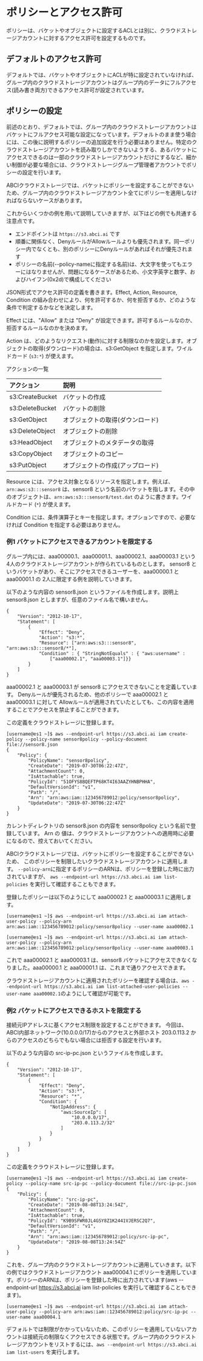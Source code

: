 # ポリシーとアクセス許可

ポリシーは、バケットやオブジェクトに設定するACLとは別に、クラウドストレージアカウントに対するアクセス許可を設定するものです。

## デフォルトのアクセス許可

デフォルトでは、バケットやオブジェクトにACLが特に設定されていなければ、グループ内のクラウドストレージアカウントはグループ内のデータにフルアクセス(読み書き両方)できるアクセス許可が設定されています。

<!--  TODO: グループとポリシーのサンプル  -->

<!--  TODO: 図を作成  -->

<!--  現時点では default-sub-group は導入されていないので、グループを使わず全員にポリシーを適用してメンバーを限定したバケットを実現するサンプル  -->


## ポリシーの設定

前述のとおり、デフォルトでは、グループ内のクラウドストレージアカウントはバケットにフルアクセス可能な設定になっています。デフォルトのまま使う場合には、この後に説明するポリシーの追加設定を行う必要はありません。特定のクラウドストレージアカウントを読み取りしかできないようする、あるバケットにアクセスできるのは一部のクラウドストレージアカウントだけにするなど、細かい制御が必要な場合には、クラウドストレージグループ管理者アカウントでポリシーの設定を行います。

ABCIクラウドストレージでは、バケットにポリシーを設定することができないため、グループ内のクラウドストレージアカウント全てにポリシーを適用しなければならないケースがあります。

これからいくつかの例を用いて説明していきますが、以下はどの例でも共通する注意点です。

- エンドポイントは `https://s3.abci.ai` です
- 順番に関係なく、DenyルールがAllowルールよりも優先されます。同一ポリシー内でなくとも、別のポリシーにDenyルールがあればそれが優先されます
- ポリシーの名前(--policy-nameに指定する名前)は、大文字を使ってもエラーにはなりませんが、問題になるケースがあるため、小文字英字と数字、およびハイフン(0x2d)で構成してください

<!--  デフォルトサブグループが導入されたら、デフォルトのアクセス権限を変更できる  -->

JSON形式でアクセス許可の定義を書きます。Effect, Action, Resource, Condition の組み合わせにより、何を許可するか、何を拒否するか、どのような条件で判定するかなどを決定します。

Effect には、"Allow" または "Deny" が設定できます。許可するルールなのか、拒否するルールなのかを決めます。

Action は、どのようなリクエスト(動作)に対する制限なのかを設定します。オブジェクトの取得(ダウンロード)の場合は、s3:GetObject を指定します。ワイルドカード (`s3:*`) が使えます。

アクションの一覧

| アクション | 説明 |
| :-- | :-- |
| s3:CreateBucket | バケットの作成 |
| s3:DeleteBucket | バケットの削除 |
| s3:GetObject | オブジェクトの取得(ダウンロード) |
| s3:DeleteObject | オブジェクトの削除 |
| s3:HeadObject | オブジェクトのメタデータの取得 |
| s3:CopyObject | オブジェクトのコピー |
| s3:PutObject | オブジェクトの作成(アップロード) |

<!-- TBA -->

Resource には、アクセス対象となるリソースを指定します。例えば、`arn:aws:s3:::sensor8` は、sensor8 という名前のバケットを指します。その中のオブジェクトは、`arn:aws:s3:::sensor8/test.dat` のように書きます。ワイルドカード (`*`) が使えます。

Condition には、条件演算子とキーを指定します。オプションですので、必要なければ Condition を指定する必要はありません。

<!-- TBA -->

### 例1 バケットにアクセスできるアカウントを限定する

グループ内には、aaa00000.1、aaa00001.1、aaa00002.1、aaa00003.1 という4人のクラウドストレージアカウントが作られているものとします。
sensor8 というバケットがあり、そこにアクセスできるユーザーを、aaa00000.1 と aaa00001.1 の 2人に限定する例を説明していきます。

以下のような内容の sensor8.json というファイルを作成します。説明上 sensor8.json としますが、任意のファイル名で構いません。

```
{
    "Version": "2012-10-17",
    "Statement": [
        {
            "Effect": "Deny",
            "Action": "s3:*",
            "Resource": ["arn:aws:s3:::sensor8", "arn:aws:s3:::sensor8/*"],
            "Condition" : { "StringNotEquals" : { "aws:username" :
                ["aaa00002.1", "aaa00003.1"]}}
        }
    ]
}
```

aaa00002.1 と aaa00003.1 が sensor8 にアクセスできないことを定義しています。
Denyルールが優先されるため、他のポリシーで aaa00002.1 と aaa00003.1 に対して Allowルールが適用されていたとしても、この内容を適用することでアクセスを禁止することができます。

この定義をクラウドストレージに登録します。

```
[username@es1 ~]$ aws --endpoint-url https://s3.abci.ai iam create-policy --policy-name sensor8policy --policy-document file://sensor8.json
{
    "Policy": {
        "PolicyName": "sensor8policy",
        "CreateDate": "2019-07-30T06:22:47Z",
        "AttachmentCount": 0,
        "IsAttachable": true,
        "PolicyId": "51OFYS8BQEFTP68KT4I63AAZYHNBPHHA",
        "DefaultVersionId": "v1",
        "Path": "/",
        "Arn": "arn:aws:iam::123456789012:policy/sensor8policy",
        "UpdateDate": "2019-07-30T06:22:47Z"
    }
}
```

カレントディレクトリの sensor8.json の内容を sensor8policy という名前で登録しています。
Arn の 値は、クラウドストレージアカウントへの適用時に必要になるので、控えておいてください。

ABCIクラウドストレージでは、バケットにポリシーを設定することができないため、
このポリシーを制限したいクラウドストレージアカウントに適用します。
`--policy-arn`に指定するポリシーのARNは、ポリシーを登録した時に出力されていますが、 `aws --endpoint-url https://s3.abci.ai iam list-policies` を実行して確認することもできます。

登録したポリシーは以下のようにして aaa00002.1 と aaa00003.1 に適用します。

```
[username@es1 ~]$ aws --endpoint-url https://s3.abci.ai iam attach-user-policy --policy-arn arn:aws:iam::123456789012:policy/sensor8policy --user-name aaa00002.1
```

```
[username@es1 ~]$ aws --endpoint-url https://s3.abci.ai iam attach-user-policy --policy-arn arn:aws:iam::123456789012:policy/sensor8policy --user-name aaa00003.1
```

これで aaa00002.1 と aaa00003.1 は、sensor8 バケットにアクセスできなくなりました。aaa00000.1 と aaa00001.1 は、これまで通りアクセスできます。

クラウドストレージアカウントに適用されたポリシーを確認する場合は、`aws --endpoint-url https://s3.abci.ai iam list-attached-user-policies --user-name aaa00002.1`のようにして確認が可能です。


### 例2 バケットにアクセスできるホストを限定する

接続元IPアドレスに基くアクセス制限を設定することができます。
今回は、ABCI内部ネットワーク(10.0.0.0/17)からのアクセスと外部ホスト 203.0.113.2 からのアクセスのどちらでもない場合には拒否する設定を行います。

以下のような内容の src-ip-pc.json というファイルを作成します。

```
{
    "Version": "2012-10-17",
    "Statement": [
        {
            "Effect": "Deny",
            "Action": "s3:*",
            "Resource": "*",
            "Condition": {
                "NotIpAddress": {
                    "aws:SourceIp": [
                        "10.0.0.0/17",
                        "203.0.113.2/32"
                    ]
                }
            }
        }
    ]
}
```

この定義をクラウドストレージに登録します。


```
[username@es1 ~]$ aws --endpoint-url https://s3.abci.ai iam create-policy --policy-name src-ip-pc --policy-document file://src-ip-pc.json
{
    "Policy": {
        "PolicyName": "src-ip-pc",
        "CreateDate": "2019-08-08T13:24:54Z",
        "AttachmentCount": 0,
        "IsAttachable": true,
        "PolicyId": "K9B9SFWR0JL4GSY8Z1K2441VJERSC2Q7",
        "DefaultVersionId": "v1",
        "Path": "/",
        "Arn": "arn:aws:iam::123456789012:policy/src-ip-pc",
        "UpdateDate": "2019-08-08T13:24:54Z"
    }
}
```

これを、グループ内のクラウドストレージアカウントに適用していきます。以下の例ではクラウドストレージアカウント aaa00004.1 にポリシーを適用しています。ポリシーのARNは、ポリシーを登録した時に出力されています(aws --endpoint-url https://s3.abci.ai iam list-policies を実行して確認することもできます)。

```
[username@es1 ~]$ aws --endpoint-url https://s3.abci.ai iam attach-user-policy --policy-arn arn:aws:iam::123456789012:policy/src-ip-pc --user-name aaa00004.1
```

デフォルトでは制限がかかっていないため、このポリシーを適用していないアカウントは接続元の制限なくアクセスできる状態です。グループ内のクラウドストレージアカウントをリストするには、`aws --endpoint-url https://s3.abci.ai iam list-users` を実行します。


<!--  例X サブグループ + 特定のプレフィックス配下のみ  -->

<!--  例X デフォルトサブグループの権限を read only  -->


<!--  ポリシーの更新  特に例1のケース  -->

